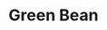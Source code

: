 ---
templateKey: blog-post
title: Green Bean
description: A juicy little bean with a cool, crisp snap.,
featuredpost: false
featuredimage: /img/Green_Bean.png
sellPrice: 40
tags: 
  - Spring
---